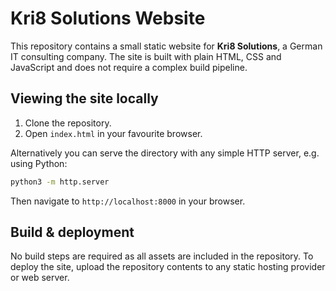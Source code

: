 # Kri8 Solutions Website

This repository contains a small static website for **Kri8 Solutions**, a German IT consulting company. The site is built with plain HTML, CSS and JavaScript and does not require a complex build pipeline.

## Viewing the site locally

1. Clone the repository.
2. Open `index.html` in your favourite browser.

Alternatively you can serve the directory with any simple HTTP server, e.g. using Python:

```bash
python3 -m http.server
```

Then navigate to `http://localhost:8000` in your browser.

## Build & deployment

No build steps are required as all assets are included in the repository. To deploy the site, upload the repository contents to any static hosting provider or web server.
